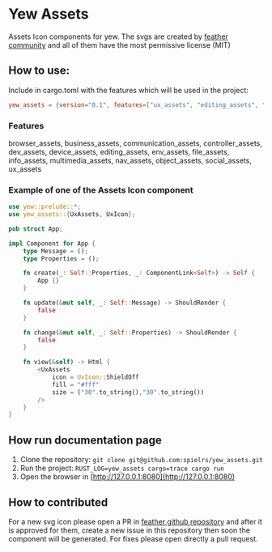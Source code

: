 # Yew Assets
Assets Icon components for yew. The svgs are created by [feather community](https://feathericons.com) and all of them have the most permissive license (MIT)

## How to use:

Include in cargo.toml with the features which will be used in the project:
```toml
yew_assets = {version="0.1", features=["ux_assets", "editing_assets", "social_assets"]}
```

### Features
browser_assets, business_assets, communication_assets, controller_assets, dev_assets, device_assets, editing_assets, env_assets, file_assets, info_assets, multimedia_assets, nav_assets, object_assets, social_assets, ux_assets

### Example of one of the Assets Icon component
```rust
use yew::prelude::*;
use yew_assets::{UxAssets, UxIcon};

pub struct App;

impl Component for App {
    type Message = ();
    type Properties = ();

    fn create(_: Self::Properties, _: ComponentLink<Self>) -> Self {
        App {}
    }

    fn update(&mut self, _: Self::Message) -> ShouldRender {
        false
    }

    fn change(&mut self, _: Self::Properties) -> ShouldRender {
        false
    }

    fn view(&self) -> Html {
        <UxAssets
            icon = UxIcon::ShieldOff
            fill = "#fff"
            size = ("30".to_string(),"30".to_string())
        />
    }
}
```

## How run documentation page

1. Clone the repository:
`git clone git@github.com:spielrs/yew_assets.git`
2. Run the project:
`RUST_LOG=yew_assets cargo=trace cargo run`
3. Open the browser in [http://127.0.0.1:8080](http://127.0.0.1:8080)

## How to contributed
For a new svg icon please open a PR in [feather github repository](https://github.com/feathericons/feather) and after it is approved for them, create a new issue
in this repository then soon the component will be generated.
For fixes please open directly a pull request.
